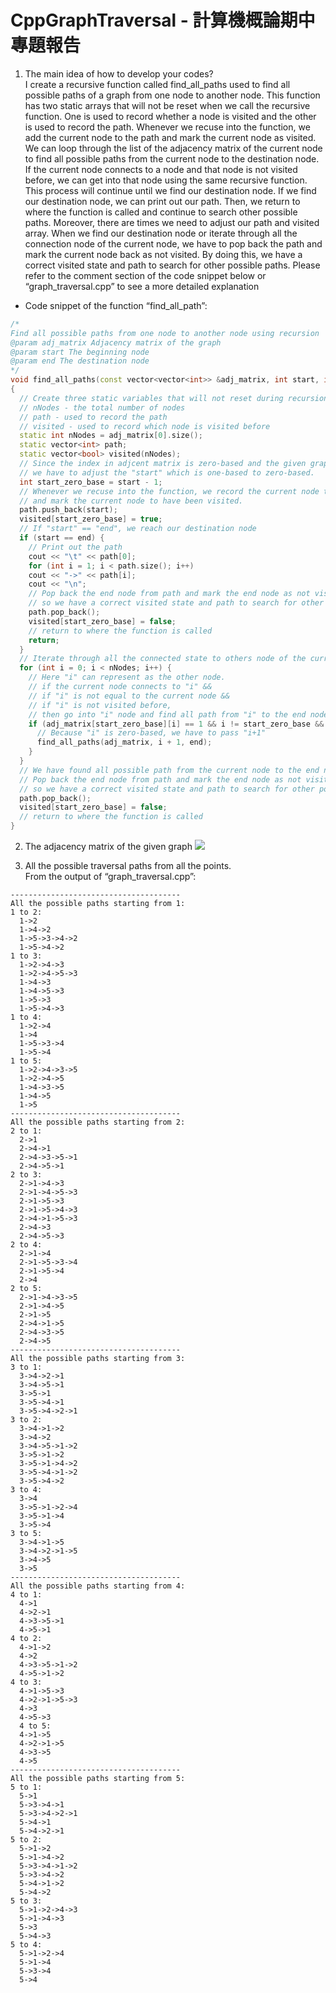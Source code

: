 # CppGraphTraversal - 計算機概論期中專題報告
1. The main idea of how to develop your codes? <br>
I create a recursive function called find_all_paths used to find all possible paths of a graph from one node to another node. This function has two static arrays that will not be reset when we call the recursive function. One is used to record whether a node is visited and the other is used to record the path. Whenever we recuse into the function, we add the current node to the path and mark the current node as visited. We can loop through the list of the adjacency matrix of the current node to find all possible paths from the current node to the destination node. If the current node connects to a node and that node is not visited before, we can get into that node using the same recursive function. This process will continue until we find our destination node. If we find our destination node, we can print out our path. Then, we return to where the function is called and continue to search other possible paths. Moreover, there are times we need to adjust our path and visited array. When we find our destination node or iterate through all the connection node of the current node, we have to pop back the path and mark the current node back as not visited. By doing this, we have a correct visited state and path to search for other possible paths. Please refer to the comment section of the code snippet below or “graph_traversal.cpp” to see a more detailed explanation

* Code snippet of the function “find_all_path”:

``` cpp
/*
Find all possible paths from one node to another node using recursion
@param adj_matrix Adjacency matrix of the graph
@param start The beginning node
@param end The destination node
*/
void find_all_paths(const vector<vector<int>> &adj_matrix, int start, int end)
{
  // Create three static variables that will not reset during recursion
  // nNodes - the total number of nodes
  // path - used to record the path
  // visited - used to record which node is visited before
  static int nNodes = adj_matrix[0].size();
  static vector<int> path;
  static vector<bool> visited(nNodes);
  // Since the index in adjcent matrix is zero-based and the given graph is one-based,
  // we have to adjust the "start" which is one-based to zero-based.
  int start_zero_base = start - 1;
  // Whenever we recuse into the function, we record the current node to "path"
  // and mark the current node to have been visited.
  path.push_back(start);
  visited[start_zero_base] = true;
  // If "start" == "end", we reach our destination node
  if (start == end) {
    // Print out the path
    cout << "\t" << path[0];
    for (int i = 1; i < path.size(); i++)
    cout << "->" << path[i];
    cout << "\n";
    // Pop back the end node from path and mark the end node as not visited,
    // so we have a correct visited state and path to search for other possible paths.
    path.pop_back();
    visited[start_zero_base] = false;
    // return to where the function is called
    return;
  }
  // Iterate through all the connected state to others node of the current node in the adjcent matrix
  for (int i = 0; i < nNodes; i++) {
    // Here "i" can represent as the other node.
    // if the current node connects to "i" &&
    // if "i" is not equal to the current node &&
    // if "i" is not visited before,
    // then go into "i" node and find all path from "i" to the end node
    if (adj_matrix[start_zero_base][i] == 1 && i != start_zero_base && !visited[i]) {
      // Because "i" is zero-based, we have to pass "i+1"
      find_all_paths(adj_matrix, i + 1, end);
    }
  }
  // We have found all possible path from the current node to the end node.
  // Pop back the end node from path and mark the end node as not visited,
  // so we have a correct visited state and path to search for other possible paths.
  path.pop_back();
  visited[start_zero_base] = false;
  // return to where the function is called
}

```

2. The adjacency matrix of the given graph
![](https://i.imgur.com/UrUuPD8.png)

3. All the possible traversal paths from all the points. <br>
From the output of “graph_traversal.cpp”:
```
--------------------------------------
All the possible paths starting from 1:
1 to 2:
  1->2
  1->4->2
  1->5->3->4->2
  1->5->4->2
1 to 3:
  1->2->4->3
  1->2->4->5->3
  1->4->3
  1->4->5->3
  1->5->3
  1->5->4->3
1 to 4:
  1->2->4
  1->4
  1->5->3->4
  1->5->4
1 to 5:
  1->2->4->3->5
  1->2->4->5
  1->4->3->5
  1->4->5
  1->5
--------------------------------------
All the possible paths starting from 2:
2 to 1:
  2->1
  2->4->1
  2->4->3->5->1
  2->4->5->1
2 to 3:
  2->1->4->3
  2->1->4->5->3
  2->1->5->3
  2->1->5->4->3
  2->4->1->5->3
  2->4->3
  2->4->5->3
2 to 4:
  2->1->4
  2->1->5->3->4
  2->1->5->4
  2->4
2 to 5:
  2->1->4->3->5
  2->1->4->5
  2->1->5
  2->4->1->5
  2->4->3->5
  2->4->5
--------------------------------------
All the possible paths starting from 3:
3 to 1:
  3->4->2->1
  3->4->5->1
  3->5->1
  3->5->4->1
  3->5->4->2->1
3 to 2:
  3->4->1->2
  3->4->2
  3->4->5->1->2
  3->5->1->2
  3->5->1->4->2
  3->5->4->1->2
  3->5->4->2
3 to 4:
  3->4
  3->5->1->2->4
  3->5->1->4
  3->5->4
3 to 5:
  3->4->1->5
  3->4->2->1->5
  3->4->5
  3->5
--------------------------------------
All the possible paths starting from 4:
4 to 1:
  4->1
  4->2->1
  4->3->5->1
  4->5->1
4 to 2:
  4->1->2
  4->2
  4->3->5->1->2
  4->5->1->2
4 to 3:
  4->1->5->3
  4->2->1->5->3
  4->3
  4->5->3
  4 to 5:
  4->1->5
  4->2->1->5
  4->3->5
  4->5
--------------------------------------
All the possible paths starting from 5:
5 to 1:
  5->1
  5->3->4->1
  5->3->4->2->1
  5->4->1
  5->4->2->1
5 to 2:
  5->1->2
  5->1->4->2
  5->3->4->1->2
  5->3->4->2
  5->4->1->2
  5->4->2
5 to 3:
  5->1->2->4->3
  5->1->4->3
  5->3
  5->4->3
5 to 4:
  5->1->2->4
  5->1->4
  5->3->4
  5->4
```
